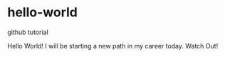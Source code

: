 # hello-world
github tutorial

Hello World! I will be starting a new path in my career today. Watch Out!
